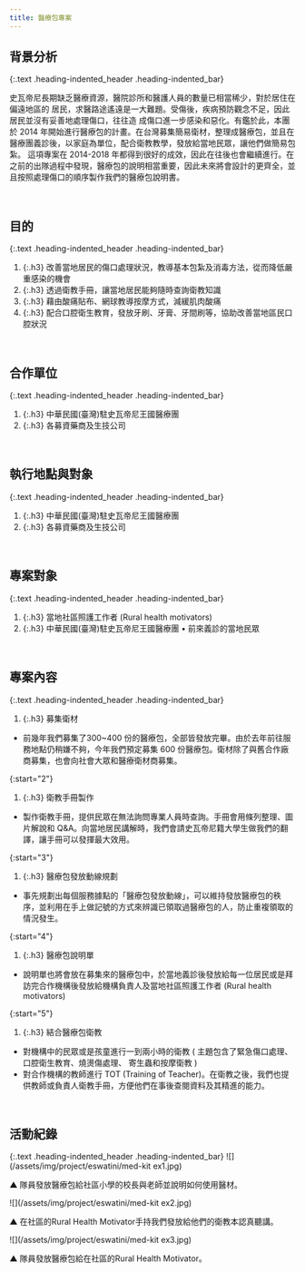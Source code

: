 ```yaml
---
title: 醫療包專案
---
```

## 背景分析
{:.text .heading-indented_header .heading-indented_bar}
<p>
 史瓦帝尼長期缺乏醫療資源，醫院診所和醫護人員的數量已相當稀少，對於居住在偏遠地區的 居民，求醫路途遙遠是一大難題。受傷後，疾病預防觀念不足，因此居民並沒有妥善地處理傷口，往往造 成傷口進一步感染和惡化。有鑑於此，本團於 2014 年開始進行醫療包的計畫。在台灣募集簡易衛材，整理成醫療包，並且在醫療團義診後，以家庭為單位，配合衛教教學，發放給當地民眾，讓他們做簡易包紮。 這項專案在 2014-2018 年都得到很好的成效，因此在往後也會繼續進行。在之前的出隊過程中發現，醫療包的說明相當重要，因此未來將會設計的更齊全，並且按照處理傷口的順序製作我們的醫療包說明書。
</p>
&nbsp;



## 目的
{:.text .heading-indented_header .heading-indented_bar}
1. {:.h3} 改善當地居民的傷口處理狀況，教導基本包紮及消毒方法，從而降低嚴重感染的機會
2. {:.h3} 透過衛教手冊，讓當地居民能夠隨時查詢衛教知識
3. {:.h3} 藉由酸痛貼布、網球教導按摩方式，減緩肌肉酸痛
4. {:.h3} 配合口腔衛生教育，發放牙刷、牙膏、牙間刷等，協助改善當地區民口腔狀況

&nbsp;



## 合作單位
{:.text .heading-indented_header .heading-indented_bar}
1. {:.h3} 中華民國(臺灣)駐史瓦帝尼王國醫療團
1. {:.h3} 各募資藥商及生技公司

&nbsp;



## 執行地點與對象
{:.text .heading-indented_header .heading-indented_bar}
1. {:.h3} 中華民國(臺灣)駐史瓦帝尼王國醫療團
1. {:.h3} 各募資藥商及生技公司

&nbsp;



## 專案對象
{:.text .heading-indented_header .heading-indented_bar}
1. {:.h3} 當地社區照護工作者 (Rural health motivators)
1. {:.h3} 中華民國(臺灣)駐史瓦帝尼王國醫療團 • 前來義診的當地民眾

&nbsp;



## 專案內容
{:.text .heading-indented_header .heading-indented_bar}
1. {:.h3} 募集衛材

- 前幾年我們募集了300~400 份的醫療包，全部皆發放完畢。由於去年前往服務地點仍稍嫌不夠，今年我們預定募集 600 份醫療包。衛材除了與舊合作廠商募集，也會向社會大眾和醫療衛材商募集。

{:start="2"}
1. {:.h3} 衛教手冊製作

- 製作衛教手冊，提供民眾在無法詢問專業人員時查詢。手冊會用條列整理、圖片解說和 Q&A。向當地居民講解時，我們會請史瓦帝尼籍大學生做我們的翻譯，讓手冊可以發揮最大效用。

{:start="3"}
1. {:.h3} 醫療包發放動線規劃

- 事先規劃出每個服務據點的「醫療包發放動線」，可以維持發放醫療包的秩序，並利用在手上做記號的方式來辨識已領取過醫療包的人，防止重複領取的情況發生。

{:start="4"}
1. {:.h3} 醫療包說明單

- 說明單也將會放在募集來的醫療包中，於當地義診後發放給每一位居民或是拜訪完合作機構後發放給機構負責人及當地社區照護工作者 (Rural health motivators)

{:start="5"}
1. {:.h3} 結合醫療包衛教

- 對機構中的民眾或是孩童進行一到兩小時的衛教 ( 主題包含了緊急傷口處理、口腔衛生教育、燒燙傷處理、 寄生蟲和按摩衛教 )
- 對合作機構的教師進行 TOT (Training of Teacher)。在衛教之後，我們也提供教師或負責人衛教手冊，方便他們在事後查閱資料及其精進的能力。

&nbsp;


## 活動紀錄
{:.text .heading-indented_header .heading-indented_bar}
![](/assets/img/project/eswatini/med-kit ex1.jpg)
<p>▲	隊員發放醫療包給社區小學的校長與老師並說明如何使用醫材。</p>
![](/assets/img/project/eswatini/med-kit ex2.jpg)
<p>▲	在社區的Rural Health Motivator手持我們發放給他們的衛教本認真聽講。</p>
![](/assets/img/project/eswatini/med-kit ex3.jpg)
<p>▲	隊員發放醫療包給在社區的Rural Health Motivator。</p>